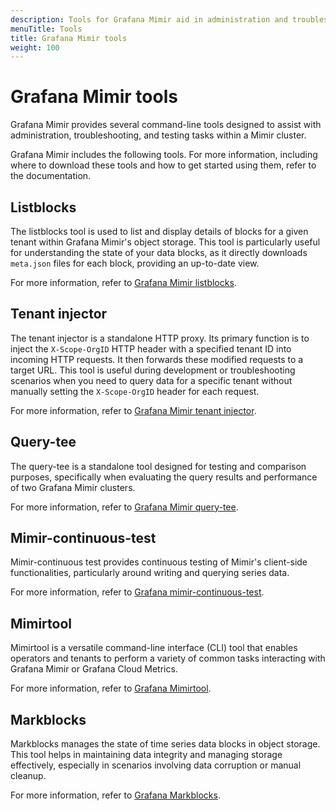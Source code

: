 ```yaml
---
description: Tools for Grafana Mimir aid in administration and troubleshooting tasks.
menuTitle: Tools
title: Grafana Mimir tools
weight: 100
---
```


# Grafana Mimir tools

Grafana Mimir provides several command-line tools designed to assist with administration, troubleshooting, and testing tasks within a Mimir cluster.

Grafana Mimir includes the following tools. For more information, including where to download these tools and how to get started using them, refer to the documentation.

## Listblocks

The listblocks tool is used to list and display details of blocks for a given tenant within Grafana Mimir's object storage. This tool is particularly useful for understanding the state of your data blocks, as it directly downloads `meta.json` files for each block, providing an up-to-date view.

For more information, refer to [Grafana Mimir listblocks](https://grafana.com/docs/mimir/<MIMIR_VERSION>/manage/tools/listblocks/).

## Tenant injector

The tenant injector is a standalone HTTP proxy. Its primary function is to inject the `X-Scope-OrgID` HTTP header with a specified tenant ID into incoming HTTP requests. It then forwards these modified requests to a target URL. This tool is useful during development or troubleshooting scenarios when you need to query data for a specific tenant without manually setting the `X-Scope-OrgID` header for each request.

For more information, refer to [Grafana Mimir tenant injector](https://grafana.com/docs/mimir/<MIMIR_VERSION>/manage/tools/tenant-injector/).

## Query-tee

The query-tee is a standalone tool designed for testing and comparison purposes, specifically when evaluating the query results and performance of two Grafana Mimir clusters.

For more information, refer to [Grafana Mimir query-tee](https://grafana.com/docs/mimir/<MIMIR_VERSION>/manage/tools/query-tee/).

## Mimir-continuous-test

Mimir-continuous test provides continuous testing of Mimir's client-side functionalities, particularly around writing and querying series data.

For more information, refer to [Grafana mimir-continuous-test](https://grafana.com/docs/mimir/<MIMIR_VERSION>/manage/tools/mimir-continuous-test/).

## Mimirtool

Mimirtool is a versatile command-line interface (CLI) tool that enables operators and tenants to perform a variety of common tasks interacting with Grafana Mimir or Grafana Cloud Metrics.

For more information, refer to [Grafana Mimirtool](https://grafana.com/docs/mimir/<MIMIR_VERSION>/manage/tools/mimirtool/).

## Markblocks

Markblocks manages the state of time series data blocks in object storage. This tool helps in maintaining data integrity and managing storage effectively, especially in scenarios involving data corruption or manual cleanup.

For more information, refer to [Grafana Markblocks](https://grafana.com/docs/mimir/<MIMIR_VERSION>/manage/tools/markblocks/).
